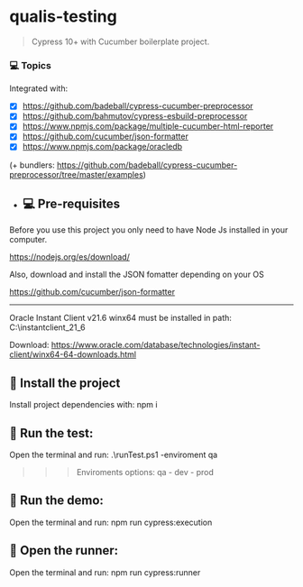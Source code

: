 # qualis-testing


> Cypress 10+ with Cucumber boilerplate project.

### 💻 Topics

Integrated with:

- [x] https://github.com/badeball/cypress-cucumber-preprocessor
- [x] https://github.com/bahmutov/cypress-esbuild-preprocessor
- [x] https://www.npmjs.com/package/multiple-cucumber-html-reporter
- [x] https://github.com/cucumber/json-formatter
- [x] https://www.npmjs.com/package/oracledb

(+ bundlers: https://github.com/badeball/cypress-cucumber-preprocessor/tree/master/examples)

- ## 💻 Pre-requisites

Before you use this project you only need to have Node Js installed in your computer.

https://nodejs.org/es/download/

Also, download and install the JSON fomatter depending on your OS

https://github.com/cucumber/json-formatter

______________________________________________________________________________________

Oracle Instant Client v21.6 winx64 must be installed in path: C:\instantclient_21_6

Download: https://www.oracle.com/database/technologies/instant-client/winx64-64-downloads.html

## 🚀 Install the project

Install project dependencies with: npm i


## 🚀 Run the test: 
Open the terminal and run: .\runTest.ps1 -enviroment qa

>>>Enviroments options: qa - dev - prod

## 🚀 Run the demo: 
Open the terminal and run: npm run cypress:execution

## 🚀 Open the runner: 
Open the terminal and run: npm run cypress:runner
